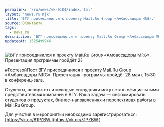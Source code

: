 ```yaml
---
permalink: '/ru/news/vk-5384/index.html'
layout: 'news.ru.njk'
title: 'ВГУ присоединился к проекту Mail.Ru Group «Амбассадоры MRG».'
source: ВКонтакте
tags:
  - news_ru
description: 'ВГУ присоединился к проекту Mail.Ru Group «Амбассадоры MRG».'
updatedAt: 1525499946
---
```

![ВГУ присоединился к проекту Mail.Ru Group «Амбассадоры MRG». Презентация программы пройдёт 28](https://sun9-31.userapi.com/impf/c845521/v845521265/451e1/eKT_1udEMxQ.jpg?size=1280x784&quality=96&proxy=1&sign=e86bb445bb1145fa928b47afb3454b85&c_uniq_tag=ZfBz0ZFsOk9e2kAIjWgEi2TC_C0bjujULP1QN1a1lNY&type=album)

#ГостевойПост
ВГУ присоединился к проекту Mail.Ru Group «Амбассадоры MRG». Презентация программы пройдёт 28 мая в 15:30 в конференц-зале.

Студенты, аспиранты и молодые сотрудники могут стать официальными представителями компании в ВГУ. Ваша задача — информировать студентов о продуктах, бизнес-направлениях и перспективах работы в Mail.Ru Group.

Для участия в мероприятии необходимо зарегистрироваться: [https://vk.cc/81PZBW.](https://vk.cc/81PZBW.)
